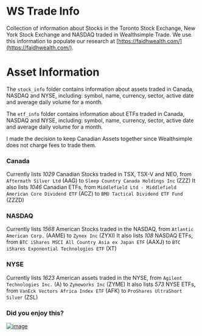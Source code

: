 # WS Trade Info
Collection of information about Stocks in the Toronto Stock Exchange, New York Stock Exchange and NASDAQ traded in Wealthsimple Trade.
We use this information to populate our research at [https://faidhwealth.com/](https://faidhwealth.com/).

# Asset Information
The `stock_info` folder contains information about assets traded in Canada, NASDAQ and NYSE, including: symbol, name, currency, sector, active date and average daily volume for a month.

The `etf_info` folder contains information about ETFs traded in Canada, NASDAQ and NYSE, including: symbol, name, currency, sector, active date and average daily volume for a month.

I made the decision to keep Canadian Assets together since Wealthsimple does not charge fees to trade them.

### Canada
Currently lists *1029* Canadian Stocks traded in TSX, TSX-V and NEO, from `Aftermath Silver Ltd` (AAG) to `Sleep Country Canada Holdings Inc` (ZZZ)
It also lists *1046* Canadian ETFs, from `Middlefield Ltd - Middlefield American Core Dividend ETF` (ACZ) to `BMO Tactical Dividend ETF Fund` (ZZZD)

### NASDAQ
Currently lists *1568* American Stocks traded in the NASDAQ, from `Atlantic American Corp.` (AAME) to `Zynex Inc` (ZYXI)
It also lists *108* NASDAQ ETFs, from `BTC iShares MSCI All Country Asia ex Japan ETF` (AAXJ) to `BTC iShares Exponential Technologies ETF` (XT)

### NYSE
Currently lists *1623* American assets traded in the NYSE, from `Agilent Technologies Inc.` (A) to `Zymeworks Inc` (ZYME)
It also lists *573* NYSE ETFs, from `VanEck Vectors Africa Index ETF` (AFK) to `ProShares UltraShort Silver` (ZSL)

### Did you enjoy this?

[![image](https://user-images.githubusercontent.com/37382997/109364179-71ad5f80-784b-11eb-8fa3-4f02b2e0065e.png)](https://www.buymeacoffee.com/vnasilva)
